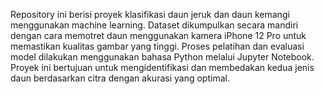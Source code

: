 Repository ini berisi proyek klasifikasi daun jeruk dan daun kemangi menggunakan machine learning. Dataset dikumpulkan secara mandiri dengan cara memotret daun menggunakan kamera iPhone 12 Pro untuk memastikan kualitas gambar yang tinggi. Proses pelatihan dan evaluasi model dilakukan menggunakan bahasa Python melalui Jupyter Notebook. Proyek ini bertujuan untuk mengidentifikasi dan membedakan kedua jenis daun berdasarkan citra dengan akurasi yang optimal.
